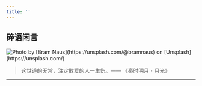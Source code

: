 ```yaml
---
title: ''
---
```


## 碎语闲言

![](https://ryder-1252249141.cos.ap-shanghai.myqcloud.com/uPic/2022-04-05-bram-naus-n8Qb1ZAkK88-unsplash.jpg "Photo by [Bram Naus](https://unsplash.com/@bramnaus) on [Unsplash](https://unsplash.com/)")

> 这世道的无常，注定敢爱的人一生伤。—— 《秦时明月・月光》

---